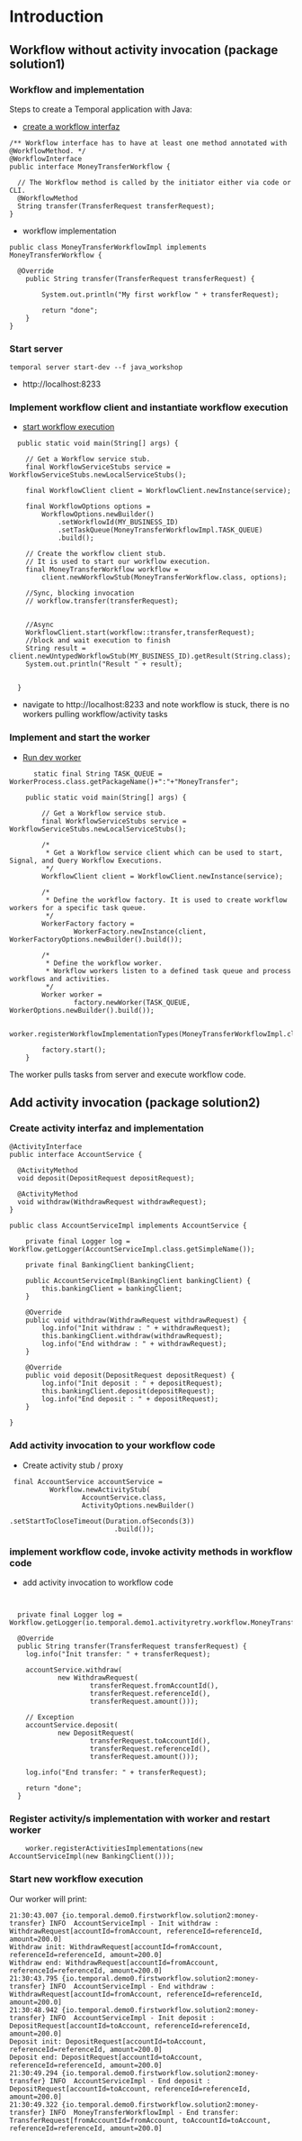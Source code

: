 # Introduction


## Workflow without activity invocation (package solution1)

### Workflow and implementation

Steps to create a Temporal application with Java:

- [create a workflow interfaz](https://docs.temporal.io/application-development/foundations?lang=java#develop-workflows)

```
/** Workflow interface has to have at least one method annotated with @WorkflowMethod. */
@WorkflowInterface
public interface MoneyTransferWorkflow {

  // The Workflow method is called by the initiator either via code or CLI.
  @WorkflowMethod
  String transfer(TransferRequest transferRequest);
}
```

- workflow implementation
```
public class MoneyTransferWorkflowImpl implements MoneyTransferWorkflow {

  @Override
    public String transfer(TransferRequest transferRequest) {

        System.out.println("My first workflow " + transferRequest);

        return "done";
    }
}

```


### Start server

`temporal server start-dev --f java_workshop`
- http://localhost:8233



### Implement workflow client and instantiate workflow execution

- [start workflow execution](https://docs.temporal.io/application-development/foundations?lang=java#start-workflow-execution)

```
  public static void main(String[] args) {

    // Get a Workflow service stub.
    final WorkflowServiceStubs service = WorkflowServiceStubs.newLocalServiceStubs();

    final WorkflowClient client = WorkflowClient.newInstance(service);

    final WorkflowOptions options =
        WorkflowOptions.newBuilder()
            .setWorkflowId(MY_BUSINESS_ID)
            .setTaskQueue(MoneyTransferWorkflowImpl.TASK_QUEUE)
            .build();

    // Create the workflow client stub.
    // It is used to start our workflow execution.
    final MoneyTransferWorkflow workflow =
        client.newWorkflowStub(MoneyTransferWorkflow.class, options);

    //Sync, blocking invocation
    // workflow.transfer(transferRequest);


    //Async
    WorkflowClient.start(workflow::transfer,transferRequest);
    //block and wait execution to finish
    String result =  client.newUntypedWorkflowStub(MY_BUSINESS_ID).getResult(String.class);
    System.out.println("Result " + result);

  
  }

```

- navigate to http://localhost:8233 and note workflow is stuck, there is no workers pulling workflow/activity tasks


### Implement and start the worker


- [Run dev worker](https://docs.temporal.io/application-development/foundations?lang=java#run-a-dev-worker)
```
      static final String TASK_QUEUE = WorkerProcess.class.getPackageName()+":"+"MoneyTransfer";

    public static void main(String[] args) {

        // Get a Workflow service stub.
        final WorkflowServiceStubs service = WorkflowServiceStubs.newLocalServiceStubs();

        /*
         * Get a Workflow service client which can be used to start, Signal, and Query Workflow Executions.
         */
        WorkflowClient client = WorkflowClient.newInstance(service);

        /*
         * Define the workflow factory. It is used to create workflow workers for a specific task queue.
         */
        WorkerFactory factory =
                WorkerFactory.newInstance(client, WorkerFactoryOptions.newBuilder().build());

        /*
         * Define the workflow worker.
         * Workflow workers listen to a defined task queue and process workflows and activities.
         */
        Worker worker =
                factory.newWorker(TASK_QUEUE, WorkerOptions.newBuilder().build());

        worker.registerWorkflowImplementationTypes(MoneyTransferWorkflowImpl.class);

        factory.start();
    }
```

The worker pulls tasks from server and execute workflow code.


## Add activity invocation (package solution2)

### Create activity interfaz and implementation

```
@ActivityInterface
public interface AccountService {

  @ActivityMethod
  void deposit(DepositRequest depositRequest);

  @ActivityMethod
  void withdraw(WithdrawRequest withdrawRequest);
}

```

```
public class AccountServiceImpl implements AccountService {

    private final Logger log = Workflow.getLogger(AccountServiceImpl.class.getSimpleName());

    private final BankingClient bankingClient;

    public AccountServiceImpl(BankingClient bankingClient) {
        this.bankingClient = bankingClient;
    }

    @Override
    public void withdraw(WithdrawRequest withdrawRequest) {
        log.info("Init withdraw : " + withdrawRequest);
        this.bankingClient.withdraw(withdrawRequest);
        log.info("End withdraw : " + withdrawRequest);
    }

    @Override
    public void deposit(DepositRequest depositRequest) {
        log.info("Init deposit : " + depositRequest);
        this.bankingClient.deposit(depositRequest);
        log.info("End deposit : " + depositRequest);
    }

}

```

### Add activity invocation to your workflow code

- Create activity stub / proxy
```
 final AccountService accountService =
          Workflow.newActivityStub(
                  AccountService.class,
                  ActivityOptions.newBuilder()
                          .setStartToCloseTimeout(Duration.ofSeconds(3))
                          .build());
```

### implement workflow code, invoke activity methods in workflow code


- add activity invocation to workflow code
```


  private final Logger log = Workflow.getLogger(io.temporal.demo1.activityretry.workflow.MoneyTransferWorkflowImpl.class.getSimpleName());

  @Override
  public String transfer(TransferRequest transferRequest) {
    log.info("Init transfer: " + transferRequest);

    accountService.withdraw(
            new WithdrawRequest(
                    transferRequest.fromAccountId(),
                    transferRequest.referenceId(),
                    transferRequest.amount()));

    // Exception
    accountService.deposit(
            new DepositRequest(
                    transferRequest.toAccountId(),
                    transferRequest.referenceId(),
                    transferRequest.amount()));

    log.info("End transfer: " + transferRequest);

    return "done";
  }
```

### Register activity/s implementation with worker and restart worker

```
    worker.registerActivitiesImplementations(new AccountServiceImpl(new BankingClient()));
```

### Start new workflow execution


Our worker will print:

```
21:30:43.007 {io.temporal.demo0.firstworkflow.solution2:money-transfer} INFO  AccountServiceImpl - Init withdraw : WithdrawRequest[accountId=fromAccount, referenceId=referenceId, amount=200.0] 
Withdraw init: WithdrawRequest[accountId=fromAccount, referenceId=referenceId, amount=200.0]
Withdraw end: WithdrawRequest[accountId=fromAccount, referenceId=referenceId, amount=200.0]
21:30:43.795 {io.temporal.demo0.firstworkflow.solution2:money-transfer} INFO  AccountServiceImpl - End withdraw : WithdrawRequest[accountId=fromAccount, referenceId=referenceId, amount=200.0] 
21:30:48.942 {io.temporal.demo0.firstworkflow.solution2:money-transfer} INFO  AccountServiceImpl - Init deposit : DepositRequest[accountId=toAccount, referenceId=referenceId, amount=200.0] 
Deposit init: DepositRequest[accountId=toAccount, referenceId=referenceId, amount=200.0]
Deposit end: DepositRequest[accountId=toAccount, referenceId=referenceId, amount=200.0]
21:30:49.294 {io.temporal.demo0.firstworkflow.solution2:money-transfer} INFO  AccountServiceImpl - End deposit : DepositRequest[accountId=toAccount, referenceId=referenceId, amount=200.0] 
21:30:49.322 {io.temporal.demo0.firstworkflow.solution2:money-transfer} INFO  MoneyTransferWorkflowImpl - End transfer: TransferRequest[fromAccountId=fromAccount, toAccountId=toAccount, referenceId=referenceId, amount=200.0] 

```
